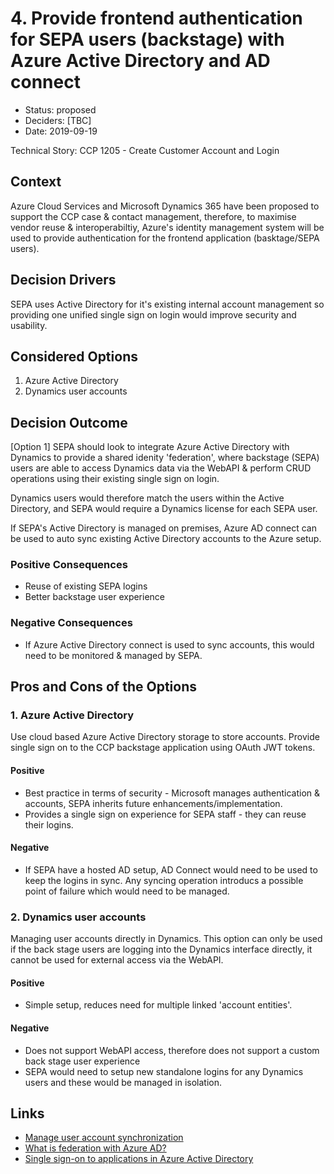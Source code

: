 # 4. Provide frontend authentication for SEPA users (backstage) with Azure Active Directory and AD connect

* Status: proposed
* Deciders: [TBC]
* Date: 2019-09-19

Technical Story: CCP 1205 - Create Customer Account and Login

## Context

Azure Cloud Services and Microsoft Dynamics 365 have been proposed to support the CCP case & contact management, therefore, to maximise vendor reuse 
& interoperabiltiy, Azure's identity management system will be used to provide authentication for the frontend application (basktage/SEPA users).

## Decision Drivers
 
SEPA uses Active Directory for it's existing internal account management so providing one unified single sign on login would improve security and usability.

## Considered Options

1. Azure Active Directory
2. Dynamics user accounts

## Decision Outcome

[Option 1] SEPA should look to integrate Azure Active Directory with Dynamics to provide a shared idenity 'federation', where backstage (SEPA) users are able to access Dynamics data via the WebAPI & perform CRUD operations using their existing single sign on login.

Dynamics users would therefore match the users within the Active Directory, and SEPA would require a Dynamics license for each SEPA user.

If SEPA's Active Directory is managed on premises, Azure AD connect can be used to auto sync existing Active Directory accounts to the Azure setup.

### Positive Consequences
* Reuse of existing SEPA logins
* Better backstage user experience

### Negative Consequences
* If Azure Active Directory connect is used to sync accounts, this would need to be monitored & managed by SEPA.

## Pros and Cons of the Options 

### 1. Azure Active Directory

Use cloud based Azure Active Directory storage to store accounts.  Provide single sign on to the CCP backstage application using OAuth JWT tokens.

#### Positive
* Best practice in terms of security - Microsoft manages authentication & accounts, SEPA inherits future enhancements/implementation.
* Provides a single sign on experience for SEPA staff - they can reuse their logins.

#### Negative
* If SEPA have a hosted AD setup, AD Connect would need to be used to keep the logins in sync.  Any syncing operation introducs a possible point of failure which would need to be managed.

### 2. Dynamics user accounts
Managing user accounts directly in Dynamics.  This option can only be used if the back stage users are logging into the Dynamics interface directly, it 
cannot be used for external access via the WebAPI.  

#### Positive
* Simple setup, reduces need for multiple linked 'account entities'.

#### Negative
* Does not support WebAPI access, therefore does not support a custom back stage user experience
* SEPA would need to setup new standalone logins for any Dynamics users and these would be managed in isolation.

## Links

* [Manage user account synchronization](https://docs.microsoft.com/en-us/power-platform/admin/manage-user-account-synchronization)
* [What is federation with Azure AD?](https://docs.microsoft.com/en-us/azure/active-directory/hybrid/whatis-fed)
* [Single sign-on to applications in Azure Active Directory](https://docs.microsoft.com/en-us/azure/active-directory/manage-apps/what-is-single-sign-on)
